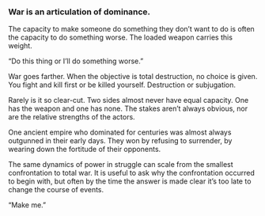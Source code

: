 ### War is an articulation of dominance.

The capacity to make someone do something they don’t want to do is often the capacity to do something worse. The loaded weapon carries this weight.

“Do this thing or I’ll do something worse.”

War goes farther. When the objective is total destruction, no choice is given. You fight and kill first or be killed yourself. Destruction or subjugation. 

Rarely is it so clear-cut. Two sides almost never have equal capacity. One has the weapon and one has none. The stakes aren’t always obvious, nor are the relative strengths of the actors.

One ancient empire who dominated for centuries was almost always outgunned in their early days. They won by refusing to surrender, by wearing down the fortitude of their opponents.

The same dynamics of power in struggle can scale from the smallest confrontation to total war. It is useful to ask why the confrontation occurred to begin with, but often by the time the answer is made clear it’s too late to change the course of events. 

“Make me.”